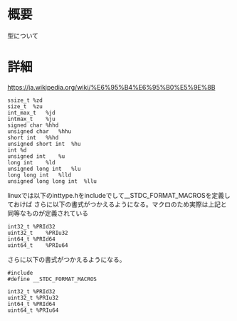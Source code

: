 # 概要
型について

# 詳細
https://ja.wikipedia.org/wiki/%E6%95%B4%E6%95%B0%E5%9E%8B

```
ssize_t	%zd
size_t	%zu
int_max_t	%jd
intmax_t	%ju
signed char	%hhd
unsigned char	%hhu
short int	%%hd
unsigned short int	%hu
int	%d
unsigned int	%u
long int	%ld
unsigned long int	%lu
long long int	%lld
unsigned long long int	%llu
```


linuxでは以下のinttype.hをincludeでして__STDC_FORMAT_MACROSを定義しておけば
さらに以下の書式がつかえるようになる。マクロのため実際は上記と同等なものが定義されている
```
int32_t	%PRId32
uint32_t	%PRIu32
int64_t	%PRId64
uint64_t	%PRIu64
```


さらに以下の書式がつかえるようになる。

```
#include
#define __STDC_FORMAT_MACROS

int32_t %PRId32
uint32_t %PRIu32
int64_t %PRId64
uint64_t %PRIu64
```
